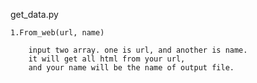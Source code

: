 get_data.py

	1.From_web(url, name)

		input two array. one is url, and another is name.
		it will get all html from your url,
		and your name will be the name of output file.

